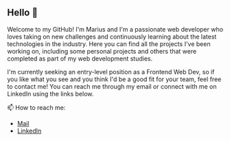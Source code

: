 ## Hello 👋

Welcome to my GitHub! I'm Marius and I'm a passionate web developer who loves taking on new challenges and continuously learning about the latest technologies in the industry. Here you can find all the projects I've been working on, including some personal projects and others that were completed as part of my web development studies.

I'm currently seeking an entry-level position as a Frontend Web Dev, so if you like what you see and you think I'd be a good fit for your team, feel free to contact me! You can reach me through my email or connect with me on LinkedIn using the links below.

📫 How to reach me:

- [Mail](marius.horghidan@yahoo.com)
- [LinkedIn](https://www.linkedin.com/in/marius-horghidan)
